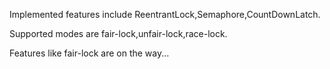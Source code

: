 Implemented features include ReentrantLock,Semaphore,CountDownLatch.

Supported modes are fair-lock,unfair-lock,race-lock.

Features like fair-lock are on the way...
